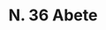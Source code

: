 ---
title: "N. 36 Abete"
permalink: "/edition/plant036/"
plant-name: "N. 36"
plant-number: "036"
plant-xml: "/assets/xml/plant036.xml"
plant-img1: "/assets/img/plant036_verso.jpg"
plant-img2: "/assets/img/plant036.jpg"
plant-title: "N. 36 Abete"
plant-wfo-link: "http://www.worldfloraonline.org/taxon/wfo-0000510976"
plant-kew-link: " https://powo.science.kew.org/taxon/urn:lsid:ipni.org:names:60468511-2"
plant-taxon-content: "Abies alba Mill."
layout: single-xml
---